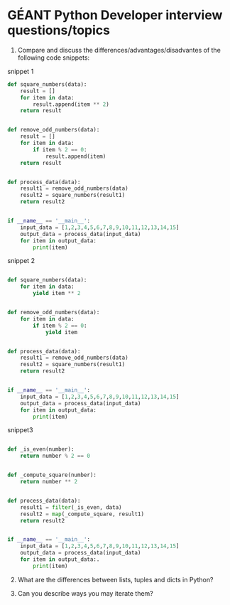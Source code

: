 # GÉANT Python Developer interview questions/topics


1. Compare and discuss the differences/advantages/disadvantes of the following code snippets:

snippet 1

``` python
def square_numbers(data):
    result = []
    for item in data:
        result.append(item ** 2)
    return result


def remove_odd_numbers(data):
    result = []
    for item in data:
        if item % 2 == 0:
            result.append(item)
    return result


def process_data(data):
    result1 = remove_odd_numbers(data)
    result2 = square_numbers(result1)
    return result2


if __name__ == '__main__':
    input_data = [1,2,3,4,5,6,7,8,9,10,11,12,13,14,15]
    output_data = process_data(input_data)
    for item in output_data:
        print(item)
```

snippet 2
```python

def square_numbers(data):
    for item in data:
        yield item ** 2


def remove_odd_numbers(data):
    for item in data:
        if item % 2 == 0:
            yield item


def process_data(data):
    result1 = remove_odd_numbers(data)
    result2 = square_numbers(result1)
    return result2


if __name__ == '__main__':
    input_data = [1,2,3,4,5,6,7,8,9,10,11,12,13,14,15]
    output_data = process_data(input_data)
    for item in output_data:
        print(item)
```

snippet3
```python

def _is_even(number):
    return number % 2 == 0


def _compute_square(number):
    return number ** 2


def process_data(data):
    result1 = filter(_is_even, data)
    result2 = map(_compute_square, result1)
    return result2


if __name__ == '__main__':
    input_data = [1,2,3,4,5,6,7,8,9,10,11,12,13,14,15]
    output_data = process_data(input_data)
    for item in output_data:.
        print(item)
```

2. What are the differences between lists, tuples and dicts in Python?

3. Can you describe ways you may iterate them?
